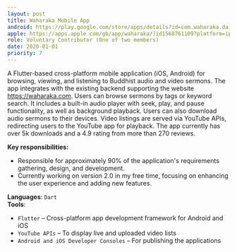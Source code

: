 ```yaml
---
layout: post
title: Waharaka Mobile App
android: https://play.google.com/store/apps/details?id=com.waharaka.dailyreset
apple: https://apps.apple.com/gb/app/waharaka/]id1568761109?platform=iphone
role: Voluntary Contributor (One of two members)
date: 2020-01-01
priority: 7
---
```


A Flutter-based cross-platform mobile application (iOS, Android) for browsing, viewing, and listening to Buddhist audio and video sermons. The app integrates with the existing backend supporting the website https://waharaka.com. Users can browse sermons by tags or keyword search. It includes a built-in audio player with seek, play, and pause functionality, as well as background playback. Users can also download audio sermons to their devices. Video listings are served via YouTube APIs, redirecting users to the YouTube app for playback. The app currently has over 5k downloads and a 4.9 rating from more than 270 reviews.

**Key responsibilities:**
- Responsible for approximately 90% of the application's requirements gathering, design, and development. 
- Currently working on version 2.0 in my free time, focusing on enhancing the user experience and adding new features.

**Languages**: `Dart`  
**Tools**:  
  - `Flutter` – Cross-platform app development framework for Android and iOS  
  - `YouTube APIs` – To display live and uploaded video lists  
  - `Android and iOS Developer Consoles` – For publishing the applications
